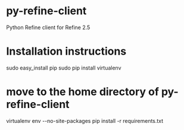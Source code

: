 py-refine-client
================

Python Refine client for Refine 2.5

# Installation instructions

sudo easy_install pip
sudo pip install virtualenv
# move to the home directory of py-refine-client
virtualenv env --no-site-packages
pip install -r requirements.txt

